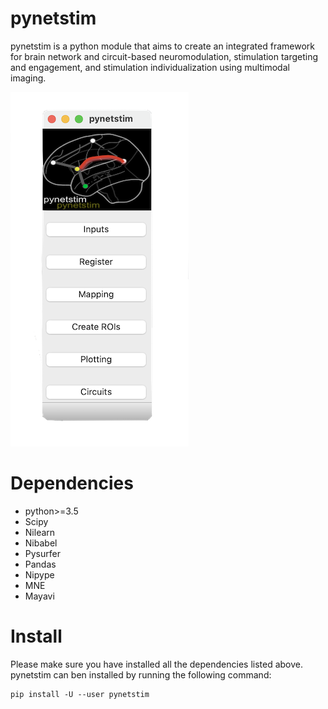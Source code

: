 pynetstim
=========

pynetstim is a python module that aims to create an integrated framework for brain network and circuit-based neuromodulation, stimulation targeting and engagement, and stimulation individualization using multimodal imaging.

![pynetstim](./docs/pynetstim_orig.png)
	
Dependencies
=============

- python>=3.5
- Scipy
- Nilearn
- Nibabel
- Pysurfer
- Pandas
- Nipype
- MNE
- Mayavi


Install
========

Please make sure you have installed all the dependencies listed above. pynetstim can ben installed by running the following command: 

```
pip install -U --user pynetstim
```












